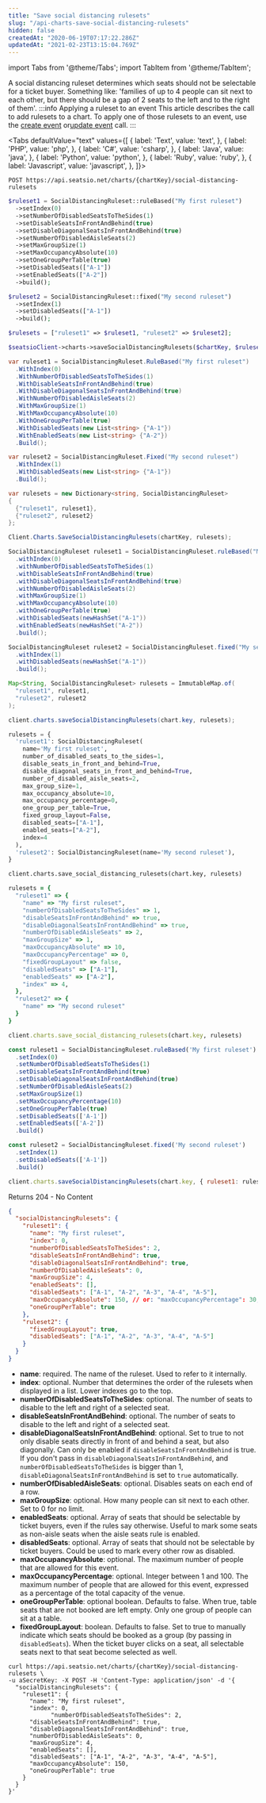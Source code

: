 ```yaml
---
title: "Save social distancing rulesets"
slug: "/api-charts-save-social-distancing-rulesets"
hidden: false
createdAt: "2020-06-19T07:17:22.286Z"
updatedAt: "2021-02-23T13:15:04.769Z"
---
```


import Tabs from '@theme/Tabs';
import TabItem from '@theme/TabItem';

A social distancing ruleset determines which seats should not be selectable for a ticket buyer. Something like: 'families of up to 4 people can sit next to each other, but there should be a gap of 2 seats to the left and to the right of them'.
:::info Applying a ruleset to an event
This article describes the call to add rulesets to a chart. To apply one of those rulesets to an event, use the [create event](doc:api-create-an-event) or[update event](doc:api-update-an-event) call.
:::



<Tabs 
  defaultValue="text"
  values={[
{ label: 'Text', value: 'text', },
{ label: 'PHP', value: 'php', },
{ label: 'C#', value: 'csharp', },
{ label: 'Java', value: 'java', },
{ label: 'Python', value: 'python', },
{ label: 'Ruby', value: 'ruby', },
{ label: 'Javascript', value: 'javascript', },
]}>
<TabItem value='text'>

```text
POST https://api.seatsio.net/charts/{chartKey}/social-distancing-rulesets
```

</TabItem>
<TabItem value='php'>

```php
$ruleset1 = SocialDistancingRuleset::ruleBased("My first ruleset")
  ->setIndex(0)
  ->setNumberOfDisabledSeatsToTheSides(1)
  ->setDisableSeatsInFrontAndBehind(true)
  ->setDisableDiagonalSeatsInFrontAndBehind(true)
  ->setNumberOfDisabledAisleSeats(2)
  ->setMaxGroupSize(1)
  ->setMaxOccupancyAbsolute(10)
  ->setOneGroupPerTable(true)
  ->setDisabledSeats(["A-1"])
  ->setEnabledSeats(["A-2"])
  ->build();

$ruleset2 = SocialDistancingRuleset::fixed("My second ruleset")
  ->setIndex(1)
  ->setDisabledSeats(["A-1"])
  ->build();

$rulesets = ["ruleset1" => $ruleset1, "ruleset2" => $ruleset2];

$seatsioClient->charts->saveSocialDistancingRulesets($chartKey, $rulesets);
```

</TabItem>
<TabItem value='csharp'>

```csharp
var ruleset1 = SocialDistancingRuleset.RuleBased("My first ruleset")
  .WithIndex(0)
  .WithNumberOfDisabledSeatsToTheSides(1)
  .WithDisableSeatsInFrontAndBehind(true)
  .WithDisableDiagonalSeatsInFrontAndBehind(true)
  .WithNumberOfDisabledAisleSeats(2)
  .WithMaxGroupSize(1)
  .WithMaxOccupancyAbsolute(10)
  .WithOneGroupPerTable(true)
  .WithDisabledSeats(new List<string> {"A-1"})
  .WithEnabledSeats(new List<string> {"A-2"})
  .Build();

var ruleset2 = SocialDistancingRuleset.Fixed("My second ruleset")
  .WithIndex(1)
  .WithDisabledSeats(new List<string> {"A-1"})
  .Build();

var rulesets = new Dictionary<string, SocialDistancingRuleset>
{
  {"ruleset1", ruleset1},
  {"ruleset2", ruleset2}
};

Client.Charts.SaveSocialDistancingRulesets(chartKey, rulesets);
```

</TabItem>
<TabItem value='java'>

```java
SocialDistancingRuleset ruleset1 = SocialDistancingRuleset.ruleBased("My first ruleset")
  .withIndex(0)
  .withNumberOfDisabledSeatsToTheSides(1)
  .withDisableSeatsInFrontAndBehind(true)
  .withDisableDiagonalSeatsInFrontAndBehind(true)
  .withNumberOfDisabledAisleSeats(2)
  .withMaxGroupSize(1)
  .withMaxOccupancyAbsolute(10)
  .withOneGroupPerTable(true)
  .withDisabledSeats(newHashSet("A-1"))
  .withEnabledSeats(newHashSet("A-2"))
  .build();

SocialDistancingRuleset ruleset2 = SocialDistancingRuleset.fixed("My second ruleset")
  .withIndex(1)
  .withDisabledSeats(newHashSet("A-1"))
  .build();

Map<String, SocialDistancingRuleset> rulesets = ImmutableMap.of(
  "ruleset1", ruleset1,
  "ruleset2", ruleset2
);

client.charts.saveSocialDistancingRulesets(chart.key, rulesets);
```

</TabItem>
<TabItem value='python'>

```python
rulesets = {
  'ruleset1': SocialDistancingRuleset(
    name='My first ruleset',
    number_of_disabled_seats_to_the_sides=1,
    disable_seats_in_front_and_behind=True,
    disable_diagonal_seats_in_front_and_behind=True,
    number_of_disabled_aisle_seats=2,
    max_group_size=1,
    max_occupancy_absolute=10,
    max_occupancy_percentage=0,
    one_group_per_table=True,
    fixed_group_layout=False,
    disabled_seats=["A-1"],
    enabled_seats=["A-2"],
    index=4
  ),
  'ruleset2': SocialDistancingRuleset(name='My second ruleset'),
}

client.charts.save_social_distancing_rulesets(chart.key, rulesets)
```

</TabItem>
<TabItem value='ruby'>

```ruby
rulesets = {
  "ruleset1" => {
    "name" => "My first ruleset",
    "numberOfDisabledSeatsToTheSides" => 1,
    "disableSeatsInFrontAndBehind" => true,
    "disableDiagonalSeatsInFrontAndBehind" => true,
    "numberOfDisabledAisleSeats" => 2,
    "maxGroupSize" => 1,
    "maxOccupancyAbsolute" => 10,
    "maxOccupancyPercentage" => 0,
    "fixedGroupLayout" => false,
    "disabledSeats" => ["A-1"],
    "enabledSeats" => ["A-2"],
    "index" => 4,
  },
  "ruleset2" => {
    "name" => "My second ruleset"
  }
}

client.charts.save_social_distancing_rulesets(chart.key, rulesets)
```

</TabItem>
<TabItem value='javascript'>

```javascript
const ruleset1 = SocialDistancingRuleset.ruleBased('My first ruleset')
  .setIndex(0)
  .setNumberOfDisabledSeatsToTheSides(1)
  .setDisableSeatsInFrontAndBehind(true)
  .setDisableDiagonalSeatsInFrontAndBehind(true)
  .setNumberOfDisabledAisleSeats(2)
  .setMaxGroupSize(1)
  .setMaxOccupancyPercentage(10)
  .setOneGroupPerTable(true)
  .setDisabledSeats(['A-1'])
  .setEnabledSeats(['A-2'])
  .build()

const ruleset2 = SocialDistancingRuleset.fixed('My second ruleset')
  .setIndex(1)
  .setDisabledSeats(['A-1'])
  .build()

client.charts.saveSocialDistancingRulesets(chart.key, { ruleset1: ruleset1, ruleset2: ruleset2 })
```

</TabItem>
</Tabs>


Returns 204 - No Content 
```json
{
  "socialDistancingRulesets": {
    "ruleset1": {
      "name": "My first ruleset",
      "index": 0,
      "numberOfDisabledSeatsToTheSides": 2,
      "disableSeatsInFrontAndBehind": true,
      "disableDiagonalSeatsInFrontAndBehind": true,
      "numberOfDisabledAisleSeats": 0,
      "maxGroupSize": 4,
      "enabledSeats": [],
      "disabledSeats": ["A-1", "A-2", "A-3", "A-4", "A-5"],
      "maxOccupancyAbsolute": 150, // or: "maxOccupancyPercentage": 30,
      "oneGroupPerTable": true
    },
  	"ruleset2": {
      "fixedGroupLayout": true,
      "disabledSeats": ["A-1", "A-2", "A-3", "A-4", "A-5"]
    }
  }
}
```
* **name**: required. The name of the ruleset. Used to refer to it internally.
* **index**: optional. Number that determines the order of the rulesets when displayed in a list. Lower indexes go to the top.
* **numberOfDisabledSeatsToTheSides**: optional. The number of seats to disable to the left and right of a selected seat.
* **disableSeatsInFrontAndBehind**: optional. The number of seats to disable to the left and right of a selected seat.
* **disableDiagonalSeatsInFrontAndBehind**: optional. Set to true to not only disable seats directly in front of and behind a seat, but also diagonally. Can only be enabled if `disableSeatsInFrontAndBehind` is true.
If you don't pass in `disableDiagonalSeatsInFrontAndBehind`, and `numberOfDisabledSeatsToTheSides` is bigger than 1, `disableDiagonalSeatsInFrontAndBehind` is set to `true` automatically.
* **numberOfDisabledAisleSeats**: optional. Disables seats on each end of a row.
* **maxGroupSize**: optional. How many people can sit next to each other. Set to 0 for no limit.
* **enabledSeats**: optional. Array of seats that should be selectable by ticket buyers, even if the rules say otherwise. Useful to mark some seats as non-aisle seats when the aisle seats rule is enabled.
* **disabledSeats**: optional. Array of seats that should not be selectable by ticket buyers. Could be used to mark every other row as disabled.
* **maxOccupancyAbsolute**: optional. The maximum number of people that are allowed for this event.
* **maxOccupancyPercentage**: optional. Integer between 1 and 100. The maximum number of people that are allowed for this event, expressed as a percentage of the total capacity of the venue.
* **oneGroupPerTable**: optional boolean. Defaults to false. When true, table seats that are not booked are left empty. Only one group of people can sit at a table.
* **fixedGroupLayout**: boolean. Defaults to false. Set to true to manually indicate which seats should be booked as a group (by passing in `disabledSeats`). When the ticket buyer clicks on a seat, all selectable seats next to that seat become selected as well.
```curl
curl https://api.seatsio.net/charts/{chartKey}/social-distancing-rulesets \
-u aSecretKey: -X POST -H 'Content-Type: application/json' -d '{
  "socialDistancingRulesets": {
    "ruleset1": {
      "name": "My first ruleset",
      "index": 0,
 			"numberOfDisabledSeatsToTheSides": 2,
      "disableSeatsInFrontAndBehind": true,
      "disableDiagonalSeatsInFrontAndBehind": true,
      "numberOfDisabledAisleSeats": 0,
      "maxGroupSize": 4,
      "enabledSeats": [],
      "disabledSeats": ["A-1", "A-2", "A-3", "A-4", "A-5"],
      "maxOccupancyAbsolute": 150,
      "oneGroupPerTable": true
    }
  }
}'
```
